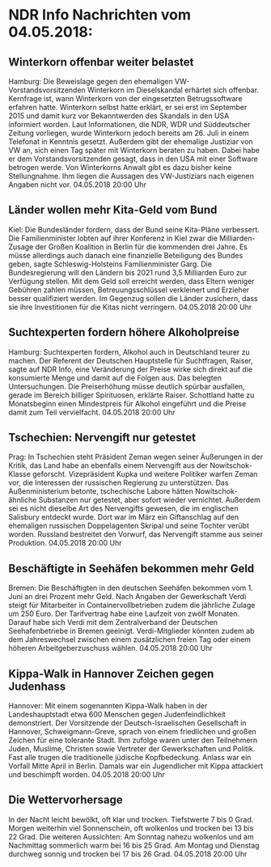 # NDR Info Nachrichten vom 04.05.2018:


## Winterkorn offenbar weiter belastet
Hamburg: Die Beweislage gegen den ehemaligen VW-Vorstandsvorsitzenden Winterkorn im Dieselskandal erhärtet sich offenbar. Kernfrage ist, wann Winterkorn von der eingesetzten Betrugssoftware erfahren hatte. Winterkorn selbst hatte erklärt, er sei erst im September 2015 und damit kurz vor Bekanntwerden des Skandals in den USA informiert worden. Laut Informationen, die NDR, WDR und Süddeutscher Zeitung vorliegen, wurde Winterkorn jedoch bereits am 26. Juli in einem Telefonat in Kenntnis gesetzt. Außerdem gibt der ehemalige Justiziar von VW an, sich einen Tag später mit Winterkorn beraten zu haben. Dabei habe er dem Vorstandsvorsitzenden gesagt, dass in den USA mit einer Software betrogen werde. Von Winterkorns Anwalt gibt es dazu bisher keine Stellungnahme. Ihm liegen die Aussagen des VW-Justiziars nach eigenen Angaben nicht vor. 04.05.2018 20:00 Uhr 

## Länder wollen mehr Kita-Geld vom Bund
Kiel: Die Bundesländer fordern, dass der Bund seine Kita-Pläne verbessert. Die Familienminister lobten auf ihrer Konferenz in Kiel zwar die Milliarden-Zusage der Großen Koalition in Berlin für die kommenden drei Jahre. Es müsse allerdings auch danach eine finanzielle Beteiligung des Bundes geben, sagte Schleswig-Holsteins Familienminister Garg. Die Bundesregierung will den Ländern bis 2021 rund 3,5 Milliarden Euro zur Verfügung stellen. Mit dem Geld soll erreicht werden, dass Eltern weniger Gebühren zahlen müssen, Betreuungsschlüssel verkleinert und Erzieher besser qualifiziert werden. Im Gegenzug sollen die Länder zusichern, dass sie ihre Investitionen für die Kitas nicht verringern. 04.05.2018 20:00 Uhr 

## Suchtexperten fordern höhere Alkoholpreise
Hamburg: 	Suchtexperten fordern, Alkohol auch in Deutschland teurer zu machen. Der Referent der Deutschen Hauptstelle für Suchtfragen, Raiser, sagte auf NDR Info, eine Veränderung der Preise wirke sich direkt auf die konsumierte Menge und damit auf die Folgen aus. Das belegten Untersuchungen. Die Preiserhöhung müsse deutlich spürbar ausfallen, gerade im Bereich billiger Spirituosen, erklärte Raiser. Schottland hatte zu Monatsbeginn einen Mindestpreis für Alkohol eingeführt und die Preise damit zum Teil vervielfacht. 04.05.2018 20:00 Uhr 

## Tschechien: Nervengift nur getestet
Prag: 	In Tschechien steht Präsident Zeman wegen seiner Äußerungen in der Kritik, das Land habe an ebenfalls einem Nervengift aus der Nowitschok-Klasse geforscht. Vizepräsident Kupka und weitere Politiker warfen Zeman vor, die Interessen der russischen Regierung zu unterstützen. Das Außenministerium betonte, tschechische Labore hätten Nowitschok-ähnliche Substanzen nur getestet, aber sofort wieder vernichtet. Außerdem sei es nicht dieselbe Art des Nervengifts gewesen, die im englischen Salisbury entdeckt wurde. Dort war im März ein Giftanschlag auf den ehemaligen russischen Doppelagenten Skripal und seine Tochter verübt worden. Russland bestreitet den Vorwurf, das Nervengift stamme aus seiner Produktion. 04.05.2018 20:00 Uhr 

## Beschäftigte in Seehäfen bekommen mehr Geld
Bremen: Die Beschäftigten in den deutschen Seehäfen bekommen vom 1. Juni an drei Prozent mehr Geld. Nach Angaben der Gewerkschaft Verdi steigt für Mitarbeiter in Containervollbetrieben zudem die jährliche Zulage um 250 Euro. Der Tarifvertrag habe eine Laufzeit von zwölf Monaten. Darauf habe sich Verdi mit dem Zentralverband der Deutschen Seehafenbetriebe in Bremen geeinigt. Verdi-Mitglieder könnten zudem ab dem Jahreswechsel zwischen einem zusätzlichen freien Tag oder einem höheren Arbeitgeberzuschuss wählen. 04.05.2018 20:00 Uhr 

## Kippa-Walk in Hannover Zeichen gegen Judenhass
Hannover: Mit einem sogenannten Kippa-Walk haben in der Landeshauptstadt etwa 600 Menschen gegen Judenfeindlichkeit demonstriert. Der Vorsitzende der Deutsch-Israelischen Gesellschaft in Hannover, Schweigmann-Greve, sprach von einem friedlichen und großen Zeichen für eine tolerante Stadt. Ihm zufolge waren unter den Teilnehmern Juden, Muslime, Christen sowie Vertreter der Gewerkschaften und Politik. Fast alle trugen die traditionelle jüdische Kopfbedeckung. Anlass war ein Vorfall Mitte April in Berlin. Damals war ein Jugendlicher mit Kippa attackiert und beschimpft worden. 04.05.2018 20:00 Uhr 

## Die Wettervorhersage
In der Nacht leicht bewölkt, oft klar und trocken. Tiefstwerte 7 bis 0 Grad. Morgen weiterhin viel Sonnenschein, oft wolkenlos und trocken bei 13 bis 22 Grad. Die weiteren Aussichten: Am Sonntag nahezu wolkenlos und am Nachmittag sommerlich warm bei 16 bis 25 Grad. Am Montag und Dienstag durchweg sonnig und trocken bei 17 bis 26 Grad. 04.05.2018 20:00 Uhr 
